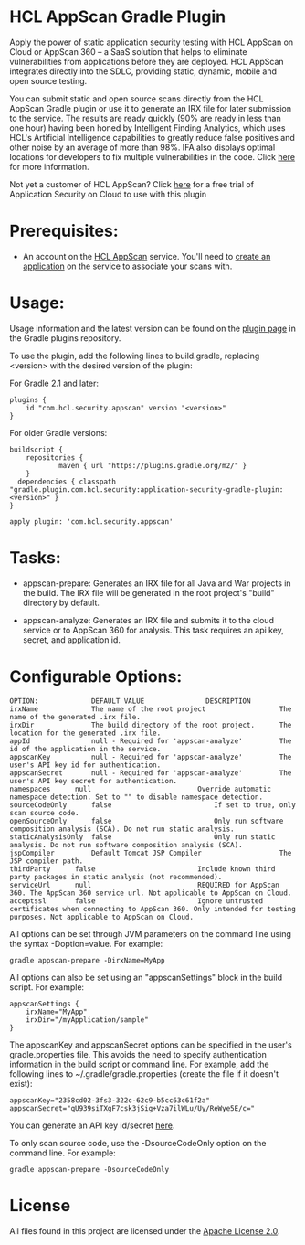 # HCL AppScan Gradle Plugin

Apply the power of static application security testing with HCL AppScan on Cloud or AppScan 360 – a SaaS solution that helps to eliminate vulnerabilities from applications before they are deployed. HCL AppScan integrates directly into the SDLC, providing static, dynamic, mobile and open source testing.

You can submit static and open source scans directly from the HCL AppScan Gradle plugin or use it to generate an IRX file for later submission to the service. The results are ready quickly (90% are ready in less than one hour) having been honed by Intelligent Finding Analytics, which uses HCL's Artificial Intelligence capabilities to greatly reduce false positives and other noise by an average of more than 98%. IFA also displays optimal locations for developers to fix multiple vulnerabilities in the code. Click [here](https://securityintelligence.com/intelligent-finding-analytics-cognitive-computing-application-security-expert/) for more information.

Not yet a customer of HCL AppScan? Click [here](https://cloud.appscan.com) for a free trial of Application Security on Cloud to use with this plugin

# Prerequisites:

- An account on the [HCL AppScan](https://cloud.appscan.com/) service. You'll need to [create an application](https://help.hcltechsw.com/appscan/ASoC/ent_create_application.html) on the service to associate your scans with.

# Usage:

Usage information and the latest version can be found on the [plugin page](https://plugins.gradle.org/plugin/com.hcl.security.appscan) in the Gradle plugins repository.

To use the plugin, add the following lines to build.gradle, replacing \<version\> with the desired version of the plugin:

For Gradle 2.1 and later:

	plugins {
		id "com.hcl.security.appscan" version "<version>"
	}

For older Gradle versions:

	buildscript {
		repositories {
	    		maven { url "https://plugins.gradle.org/m2/" }
	  	}
	  dependencies { classpath "gradle.plugin.com.hcl.security:application-security-gradle-plugin:<version>" }
	}

	apply plugin: 'com.hcl.security.appscan'

# Tasks:

- appscan-prepare:
	Generates an IRX file for all Java and War projects in the build. The IRX file will be generated in the root project's "build" directory by default.

- appscan-analyze:
  Generates an IRX file and submits it to the cloud service or to AppScan 360 for analysis. This task requires an api key, secret, and application id.
  
# Configurable Options:

	OPTION:				DEFAULT VALUE				DESCRIPTION
	irxName           	The name of the root project                  The name of the generated .irx file.
	irxDir            	The build directory of the root project.      The location for the generated .irx file.
	appId             	null - Required for 'appscan-analyze'         The id of the application in the service.
	appscanKey        	null - Required for 'appscan-analyze'         The user's API key id for authentication.
	appscanSecret     	null - Required for 'appscan-analyze'         The user's API key secret for authentication.
	namespaces	  	null					      Override automatic namespace detection. Set to "" to disable namespace detection.
    sourceCodeOnly    	false					      If set to true, only scan source code.
    openSourceOnly	  	false					      Only run software composition analysis (SCA). Do not run static analysis.
	staticAnalysisOnly	false					      Only run static analysis. Do not run software composition analysis (SCA).
 	jspCompiler     	Default Tomcat JSP Compiler                   The JSP compiler path.
	thirdParty		false					      Include known third party packages in static analysis (not recommended).
	serviceUrl		null					      REQUIRED for AppScan 360. The AppScan 360 service url. Not applicable to AppScan on Cloud.
	acceptssl		false					      Ignore untrusted certificates when connecting to AppScan 360. Only intended for testing purposes. Not applicable to AppScan on Cloud.

All options can be set through JVM parameters on the command line using the syntax -Doption=value. For example:

	gradle appscan-prepare -DirxName=MyApp

All options can also be set using an "appscanSettings" block in the build script. For example:

	appscanSettings {
		irxName="MyApp"
		irxDir="/myApplication/sample"
	}

The appscanKey and appscanSecret options can be specified in the user's gradle.properties file. This avoids the need to specify authentication information in the build script or command line. For example, add the following lines to ~/.gradle/gradle.properties (create the file if it doesn't exist):

	appscanKey="2358cd02-3fs3-322c-62c9-b5cc63c61f2a"
	appscanSecret="qU939siTXgF7csk3jSig+Vza7ilWLu/Uy/ReWye5E/c="

You can generate an API key id/secret [here](https://cloud.appscan.com/main/apikey).

To only scan source code, use the -DsourceCodeOnly option on the command line. For example:

	gradle appscan-prepare -DsourceCodeOnly


# License

All files found in this project are licensed under the [Apache License 2.0](LICENSE).

